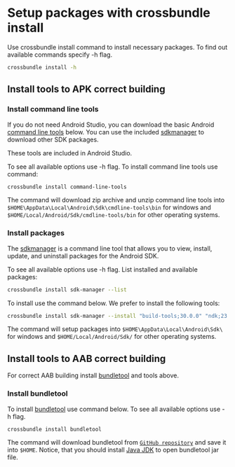 # Setup packages with crossbundle install

Use crossbundle install command to install necessary packages. To find out available commands specify -h flag.

```sh
crossbundle install -h
```

## Install tools to APK correct building

### Install command line tools

If you do not need Android Studio, you can download the basic Android [command line tools](https://developer.android.com/studio/command-line) below. You can use the included [sdkmanager](https://developer.android.com/studio/command-line/sdkmanager) to download other SDK packages.

These tools are included in Android Studio.

To see all available options use -h flag. To install command line tools use command:

```sh
crossbundle install command-line-tools
```

The command will download zip archive and unzip command line tools into `$HOME\AppData\Local\Android\Sdk\cmdline-tools\bin` for windows and `$HOME/Local/Android/Sdk/cmdline-tools/bin` for other operating systems.

### Install packages

The [sdkmanager](https://developer.android.com/studio/command-line/sdkmanager) is a command line tool that allows you to view, install, update, and uninstall packages for the Android SDK.

To see all available options use -h flag. List installed and available packages:

```sh
crossbundle install sdk-manager --list
```

To install use the command below. We prefer to install the following tools:

```sh
crossbundle install sdk-manager --install "build-tools;30.0.0" "ndk;23.1.7779620" "platforms;android-30"
```

The command will setup packages into `$HOME\AppData\Local\Android\Sdk\` for windows and `$HOME/Local/Android/Sdk/` for other operating systems.

## Install tools to AAB correct building

For correct AAB building install [bundletool](https://developer.android.com/studio/command-line/bundletool) and tools above.

### Install bundletool

To install [bundletool](https://developer.android.com/studio/command-line/bundletool) use command below. To see all available options use -h flag.

```sh
crossbundle install bundletool
```

The command will download bundletool from [`GitHub repository`](https://github.com/google/bundletool/releases) and save it into `$HOME`. Notice, that you should install [Java JDK](https://www.oracle.com/java/technologies/downloads/) to open bundletool jar file.
